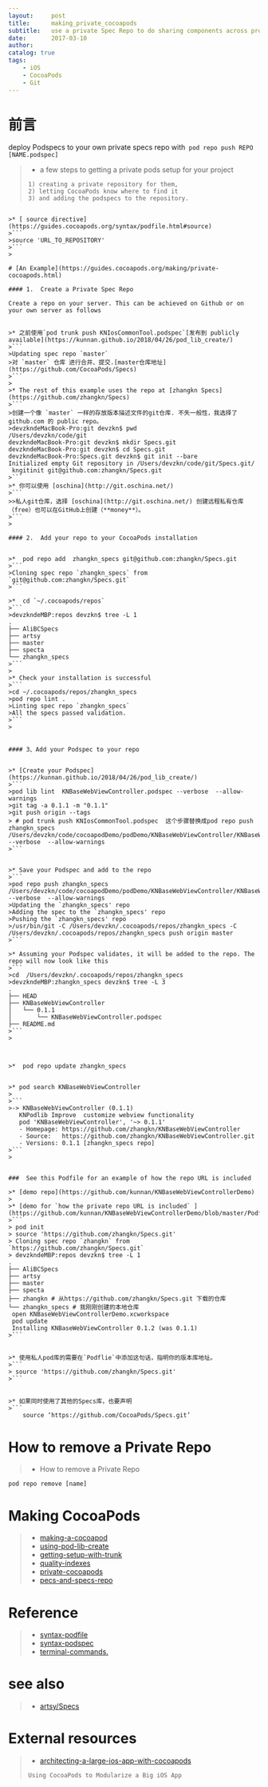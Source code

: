 ```yaml
---
layout:     post
title:      making_private_cocoapods
subtitle:   use a private Spec Repo to do sharing components across projects：deploy Podspecs to your own private specs repo with` pod repo push REPO [NAME.podspec]`
date:       2017-03-10
author:   
catalog: true
tags:
    - iOS
    - CocoaPods
    - Git
---
```


# 前言

deploy Podspecs to your own private specs repo with` pod repo push REPO [NAME.podspec]`


>*  a few steps to getting a private pods setup for your project
>```
>1) creating a private repository for them, 
>2) letting CocoaPods know where to find it 
>3) and adding the podspecs to the repository.
```

>* [ source directive](https://guides.cocoapods.org/syntax/podfile.html#source)
>```
>source 'URL_TO_REPOSITORY'
>```
>

# [An Example](https://guides.cocoapods.org/making/private-cocoapods.html)

#### 1.  Create a Private Spec Repo

Create a repo on your server. This can be achieved on Github or on your own server as follows


>* 之前使用`pod trunk push KNIosCommonTool.podspec`[发布到 publicly available](https://kunnan.github.io/2018/04/26/pod_lib_create/)
>```
>Updating spec repo `master`
>对 `master` 仓库 进行合并、提交.[master仓库地址](https://github.com/CocoaPods/Specs) 
>```
>
>* The rest of this example uses the repo at [zhangkn Specs](https://github.com/zhangkn/Specs)
>```
>创建一个像 `master` 一样的存放版本描述文件的git仓库. 不失一般性，我选择了github.com 的 public repo。
>devzkndeMacBook-Pro:git devzkn$ pwd
/Users/devzkn/code/git
devzkndeMacBook-Pro:git devzkn$ mkdir Specs.git
devzkndeMacBook-Pro:git devzkn$ cd Specs.git
devzkndeMacBook-Pro:Specs.git devzkn$ git init --bare
Initialized empty Git repository in /Users/devzkn/code/git/Specs.git/
 kngitinit git@github.com:zhangkn/Specs.git
>```
>* 你可以使用 [oschina](http://git.oschina.net/)
>```
>>私人git仓库，选择 [oschina](http://git.oschina.net/) 创建远程私有仓库（free）也可以在GitHub上创建（**money**）。
>```
>

#### 2.  Add your repo to your CocoaPods installation 


>*  pod repo add  zhangkn_specs git@github.com:zhangkn/Specs.git
>```
>Cloning spec repo `zhangkn_specs` from `git@github.com:zhangkn/Specs.git`
>```
	
>*  cd `~/.cocoapods/repos`
>```
>devzkndeMBP:repos devzkn$ tree -L 1
.
├── AliBCSpecs
├── artsy
├── master
├── specta
└── zhangkn_specs
>```
>
>* Check your installation is successful
>```
>cd ~/.cocoapods/repos/zhangkn_specs
>pod repo lint .
>Linting spec repo `zhangkn_specs`
>All the specs passed validation.
>```
>


#### 3、Add your Podspec to your repo


>* [Create your Podspec](https://kunnan.github.io/2018/04/26/pod_lib_create/)
>```
>pod lib lint  KNBaseWebViewController.podspec --verbose  --allow-warnings
>git tag -a 0.1.1 -m "0.1.1"
>git push origin --tags
> # pod trunk push KNIosCommonTool.podspec  这个步骤替换成pod repo push zhangkn_specs /Users/devzkn/code/cocoapodDemo/podDemo/KNBaseWebViewController/KNBaseWebViewController.podspec --verbose  --allow-warnings
>```
	

>* Save your Podspec and add to the repo
>```
>pod repo push zhangkn_specs /Users/devzkn/code/cocoapodDemo/podDemo/KNBaseWebViewController/KNBaseWebViewController.podspec --verbose  --allow-warnings
>Updating the `zhangkn_specs' repo
>Adding the spec to the `zhangkn_specs' repo
>Pushing the `zhangkn_specs' repo
>/usr/bin/git -C /Users/devzkn/.cocoapods/repos/zhangkn_specs -C /Users/devzkn/.cocoapods/repos/zhangkn_specs push origin master
>```

>* Assuming your Podspec validates, it will be added to the repo. The repo will now look like this
>```
>cd  /Users/devzkn/.cocoapods/repos/zhangkn_specs 
>devzkndeMBP:zhangkn_specs devzkn$ tree -L 3
.
├── HEAD
├── KNBaseWebViewController
│   └── 0.1.1
│       └── KNBaseWebViewController.podspec
├── README.md
>```
>



>*  pod repo update zhangkn_specs
	

>* pod search KNBaseWebViewController
>
>```
>-> KNBaseWebViewController (0.1.1)
   KNPodlib Improve  customize webview functionality
   pod 'KNBaseWebViewController', '~> 0.1.1'
   - Homepage: https://github.com/zhangkn/KNBaseWebViewController
   - Source:   https://github.com/zhangkn/KNBaseWebViewController.git
   - Versions: 0.1.1 [zhangkn_specs repo]
>```
>

	
###  See this Podfile for an example of how the repo URL is included

>* [demo repo](https://github.com/kunnan/KNBaseWebViewControllerDemo)
>
>* [demo for `how the private repo URL is included` ](https://github.com/kunnan/KNBaseWebViewControllerDemo/blob/master/Podfile)
>```
> pod init
> source 'https://github.com/zhangkn/Specs.git'
> Cloning spec repo `zhangkn` from `https://github.com/zhangkn/Specs.git`
> devzkndeMBP:repos devzkn$ tree -L 1
.
├── AliBCSpecs
├── artsy
├── master
├── specta
├── zhangkn # 从https://github.com/zhangkn/Specs.git 下载的仓库
└── zhangkn_specs # 我刚刚创建的本地仓库
 open KNBaseWebViewControllerDemo.xcworkspace
 pod update
 Installing KNBaseWebViewController 0.1.2 (was 0.1.1)
>```


>* 使用私人pod库的需要在`Podflie`中添加这句话，指明你的版本库地址。
>```
> source 'https://github.com/zhangkn/Specs.git'
>```

	
>* 如果同时使用了其他的Specs库，也要声明
>```
	source ‘https://github.com/CocoaPods/Specs.git’
```



# How to remove a Private Repo

>* How to remove a Private Repo
```
pod repo remove [name]
```


# Making CocoaPods

>* [making-a-cocoapod](https://guides.cocoapods.org/making/making-a-cocoapod.html)
>* [using-pod-lib-create](https://guides.cocoapods.org/making/using-pod-lib-create.html)
>* [getting-setup-with-trunk](https://guides.cocoapods.org/making/getting-setup-with-trunk.html)
>* [quality-indexes](https://guides.cocoapods.org/making/quality-indexes.html)
>* [private-cocoapods](https://guides.cocoapods.org/making/private-cocoapods.html)
>* [pecs-and-specs-repo](https://guides.cocoapods.org/making/specs-and-specs-repo.html)
>

# Reference

>* [syntax-podfile](https://guides.cocoapods.org/syntax/podfile.html)
>* [syntax-podspec](https://guides.cocoapods.org/syntax/podspec.html)
>* [terminal-commands.](https://guides.cocoapods.org/terminal/commands.html)
>

# see also

>* [artsy/Specs](https://github.com/artsy/Specs)
>
>


# External resources

>* [architecting-a-large-ios-app-with-cocoapods](http://dev.hubspot.com/blog/architecting-a-large-ios-app-with-cocoapods)
>
>```
>Using CocoaPods to Modularize a Big iOS App
>```
>
>
>




